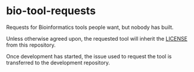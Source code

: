 # bio-tool-requests

Requests for Bioinformatics tools people want, but nobody has built.

Unless otherwise agreed upon, the requested tool will inherit the [LICENSE](./LICENSE) from this repository.

Once development has started, the issue used to request the tool is transferred to the development repository.
